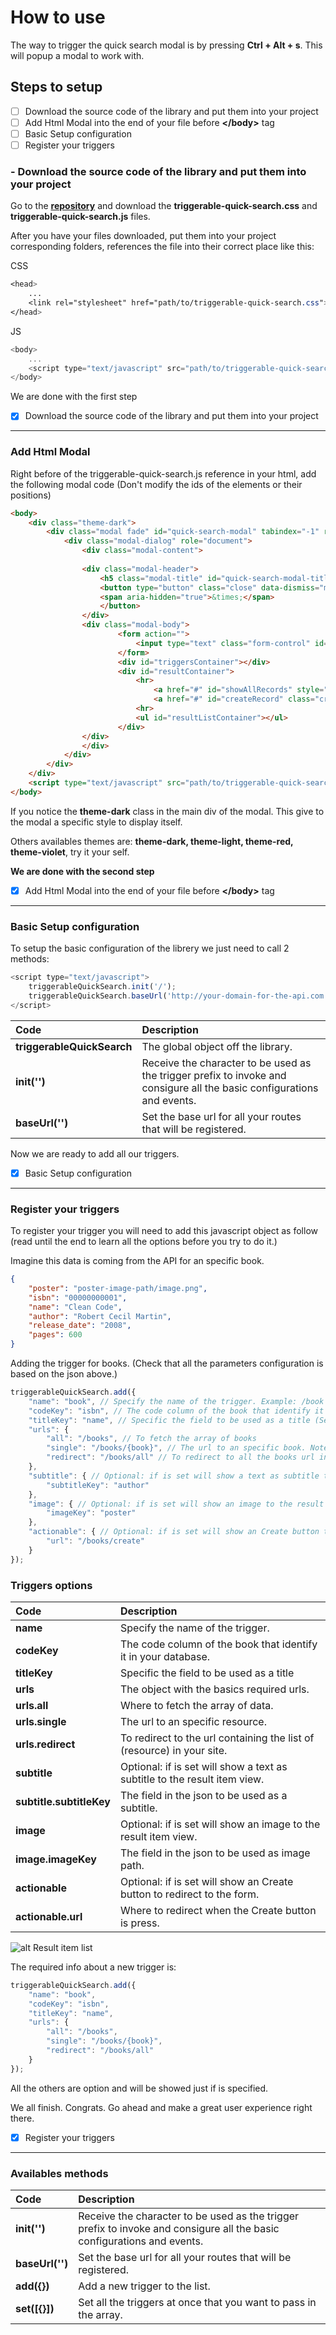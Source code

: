 # How to use

The way to trigger the quick search modal is by pressing **Ctrl + Alt + s**. This will popup a modal to work with.

## **Steps to setup**

- [ ] Download the source code of the library and put them into your project
- [ ] Add Html Modal into the end of your file before **\</body>** tag
- [ ] Basic Setup configuration
- [ ] Register your triggers

### - Download the source code of the library and put them into your project

Go to the **[repository](https://github.com/geekroot/triggerable-quick-search)** and download the **triggerable-quick-search.css** and **triggerable-quick-search.js** files.

After you have your files downloaded, put them into your project corresponding folders, references the file into their correct place like this:

CSS
```css
<head>
    ...
    <link rel="stylesheet" href="path/to/triggerable-quick-search.css">
</head>
```
JS
```javascript
<body>
    ...
    <script type="text/javascript" src="path/to/triggerable-quick-search.js"></script>
</body>
```

We are done with the first step 
- [x] Download the source code of the library and put them into your project
___
### **Add Html Modal**

Right before of the triggerable-quick-search.js reference in your html, add the following modal code (Don't modify the ids of the elements or their positions)

```html
<body>
    <div class="theme-dark">
        <div class="modal fade" id="quick-search-modal" tabindex="-1" role="dialog" aria-labelledby="quick-search-modal-label" aria-hidden="true">
            <div class="modal-dialog" role="document">
                <div class="modal-content">
                    
                <div class="modal-header">
                    <h5 class="modal-title" id="quick-search-modal-title">Quick Search</h5>
                    <button type="button" class="close" data-dismiss="modal" aria-label="Close">
                    <span aria-hidden="true">&times;</span>
                    </button>
                </div>
                <div class="modal-body">
                        <form action="">
                            <input type="text" class="form-control" id="quickSearchInput" placeholder="Quick Search...">
                        </form>
                        <div id="triggersContainer"></div>  
                        <div id="resultContainer">
                            <hr>
                                <a href="#" id="showAllRecords" style="display: none;">Show all</a>
                                <a href="#" id="createRecord" class="create-record" style="display: none;"></a>
                            <hr>
                            <ul id="resultListContainer"></ul>
                        </div>
                </div>
                </div>
            </div>
        </div>
    </div>
    <script type="text/javascript" src="path/to/triggerable-quick-search.js"></script>
</body>
```
If you notice the **theme-dark** class in the main div of the modal. This give to the modal a specific style to display itself.

Others availables themes are: **theme-dark, theme-light, theme-red, theme-violet**, try it your self.

**We are done with the second step**
- [x] Add Html Modal into the end of your file before **\</body>** tag
___

### **Basic Setup configuration**

To setup the basic configuration of the librery we just need to call 2 methods:

```javascript
<script type="text/javascript">
    triggerableQuickSearch.init('/');
    triggerableQuickSearch.baseUrl('http://your-domain-for-the-api.com');
</script>
```
| Code | Description|
| :-------- | :-------------|
| **triggerableQuickSearch** | The global object off the library.|
| **init('')** | Receive the character to be used as the trigger prefix to invoke and consigure all the basic configurations and events.|
| **baseUrl('')** | Set the base url for all your routes that will be registered.|

Now we are ready to add all our triggers.
- [x] Basic Setup configuration
___

### **Register your triggers**

To register your trigger you will need to add this javascript object as follow (read until the end to learn all the options before you try to do it.)

Imagine this data is coming from the API for an specific book.
```json
{
    "poster": "poster-image-path/image.png",
    "isbn": "00000000001",
    "name": "Clean Code",
    "author": "Robert Cecil Martin",
    "release_date": "2008",
    "pages": 600
}
```
Adding the trigger for books. (Check that all the parameters configuration is based on the json above.)
```javascript
triggerableQuickSearch.add({
    "name": "book", // Specify the name of the trigger. Example: /book
    "codeKey": "isbn", // The code column of the book that identify it in your database. isbn is a key in the book data
    "titleKey": "name", // Specific the field to be used as a title (See the image at the end)
    "urls": {
        "all": "/books", // To fetch the array of books
        "single": "/books/{book}", // The url to an specific book. Note that the {book} MUST match with the trigger name
        "redirect": "/books/all" // To redirect to all the books url in your site
    },
    "subtitle": { // Optional: if is set will show a text as subtitle to the result item view.(See the image at the end) 
        "subtitleKey": "author"
    },
    "image": { // Optional: if is set will show an image to the result item view. (See the image at the end)
        "imageKey": "poster"
    },
    "actionable": { // Optional: if is set will show an Create button to redirect to the form. (See the image at the end)
        "url": "/books/create"
    }
});
```
### **Triggers options**

| Code | Description|
| :-------- | :-------------|
| **name** |Specify the name of the trigger.|
| **codeKey** |The code column of the book that identify it in your database.|
| **titleKey** |Specific the field to be used as a title|
| **urls** | The object with the basics required urls.|
| **urls.all** |Where to fetch the array of data.|
| **urls.single** |The url to an specific resource.|
| **urls.redirect** |To redirect to the url containing the list of (resource) in your site.|
| **subtitle** | Optional: if is set will show a text as subtitle to the result item view.|
| **subtitle.subtitleKey** | The field in the json to be used as a subtitle.|
| **image** | Optional: if is set will show an image to the result item view.|
| **image.imageKey** |The field in the json to be used as image path.|
| **actionable** | Optional: if is set will show an Create button to redirect to the form.|
| **actionable.url** | Where to redirect when the Create button is press.|

![alt Result item list](/triggerable-quick-search/docs/imgs/result-item-view.PNG "Result item list")

The required info about a new trigger is:

```javascript
triggerableQuickSearch.add({
    "name": "book",
    "codeKey": "isbn", 
    "titleKey": "name",
    "urls": {
        "all": "/books",
        "single": "/books/{book}",
        "redirect": "/books/all"
    }
});
```

All the others are option and will be showed just if is specified.

We all finish. Congrats. Go ahead and make a great user experience right there.
- [x] Register your triggers

---

### **Availables methods**

| Code | Description|
| :-------- | :-------------|
| **init('')** | Receive the character to be used as the trigger prefix to invoke and consigure all the basic configurations and events.|
| **baseUrl('')** | Set the base url for all your routes that will be registered.|
| **add({})** | Add a new trigger to the list. |
| **set([{}])** | Set all the triggers at once that you want to pass in the array.|

